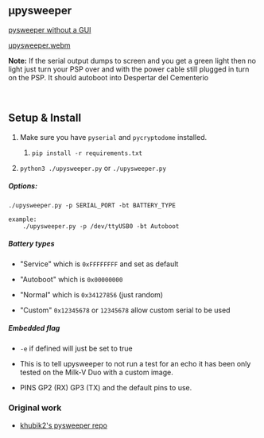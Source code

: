## µpysweeper

<p style="text-decoration: underline;">pysweeper without a GUI</p>


[upysweeper.webm](https://github.com/krazynez/upysweeper/assets/39999447/4c89660e-a884-4c87-b0d7-9eb16161cb8d)



<p><b>Note:</b> If the serial output dumps to screen and you get a green light then no light just turn your PSP over and with the power cable still plugged in turn on the PSP. It should autoboot into Despertar del Cementerio</p>

<br>

## Setup & Install

1. Make sure you have `pyserial` and `pycryptodome` installed.

    1. `pip install -r requirements.txt`

2. `python3 ./upysweeper.py` or `./upysweeper.py`


##### Options:
    ./upysweeper.py -p SERIAL_PORT -bt BATTERY_TYPE

    example:
        ./upysweeper.py -p /dev/ttyUSB0 -bt Autoboot 


##### Battery types
 - "Service" which is `0xFFFFFFFF` and set as default

 - "Autoboot" which is `0x00000000`

 - "Normal" which is `0x34127856` (just random)

 - "Custom" `0x12345678` or `12345678`  allow custom serial to be used

##### Embedded flag

* `-e` if defined will just be set to true

* This is to tell upysweeper to not run a test for an echo it has been only tested on the Milk-V Duo with a custom image.

* PINS GP2 (RX) GP3 (TX) and the default pins to use.


### Original work

<ul>
<li><a href="https://github.com/khubik2/pysweeper">khubik2's pysweeper repo</p></li>
</ul>
